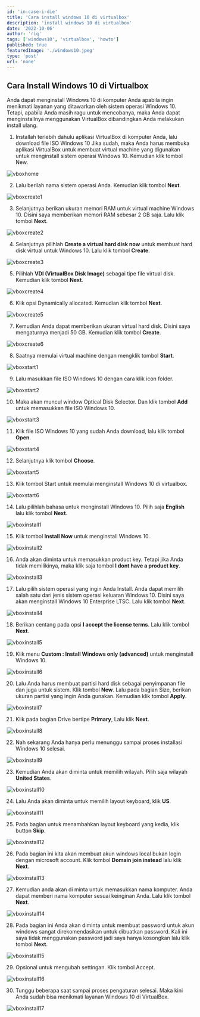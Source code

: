 ```yaml
---
id: 'in-case-i-die'
title: 'Cara install windows 10 di virtualbox'
description: 'install windows 10 di virtualbox'
date: '2022-10-06'
author: 'riq'
tags: ['windows10', 'virtualbox', 'howto']
published: true
featuredImage: './windows10.jpeg'
type: 'post'
url: 'none'
---
```


## Cara Install Windows 10 di Virtualbox

Anda dapat menginstall Windows 10 di komputer Anda apabila ingin menikmati layanan yang ditawarkan oleh sistem operasi Windows 10. Tetapi, apabila Anda masih ragu untuk mencobanya, maka Anda dapat menginstallnya menggunakan VirtualBox dibandingkan Anda melakukan install ulang.

1. Installah terlebih dahulu aplikasi VirtualBox di komputer Anda, lalu download file ISO Windows 10 Jika sudah, maka Anda harus membuka aplikasi VirtualBox untuk membuat virtual machine yang digunakan untuk menginstall sistem operasi Windows 10. Kemudian klik tombol New.

![vboxhome](https://i.ibb.co/Yh8xwT2/vbocwin-1.png)

2. Lalu berilah nama sistem operasi Anda. Kemudian klik tombol **Next**.

![vboxcreate1](https://i.ibb.co/12bfMKN/vboxwin-2.png)

3. Selanjutnya berikan ukuran memori RAM untuk virtual machine Windows 10. Disini saya memberikan memori RAM sebesar 2 GB saja. Lalu klik tombol **Next**.

![vboxcreate2](https://i.ibb.co/12bfMKN/vboxwin-2.png)

4. Selanjutnya pilihlah **Create a virtual hard disk now** untuk membuat hard disk virtual untuk Windows 10. Lalu klik tombol **Create**.

![vboxcreate3](https://i.ibb.co/0XpBDJq/vboxwin-3.png)

5. Pilihlah **VDI (VirtualBox Disk Image)** sebagai tipe file virtual disk. Kemudian klik tombol **Next**.

![vboxcreate4](https://i.ibb.co/FBVGTgZ/vboxwin-4.png)

6. Klik opsi Dynamically allocated. Kemudian klik tombol **Next**.

![vboxcreate5](https://i.ibb.co/YDH28H5/vboxwin-5.png)

7. Kemudian Anda dapat memberikan ukuran virtual hard disk. Disini saya mengaturnya menjadi 50 GB. Kemudian klik tombol **Create**.

![vboxcreate6](https://i.ibb.co/37nDVTS/vboxwin-7.png)

8. Saatnya memulai virtual machine dengan mengklik tombol **Start**.

![vboxstart1](https://i.ibb.co/qW5fC9S/vboxwin-start.png)

9. Lalu masukkan file ISO Windows 10 dengan cara klik icon folder.

![vboxstart2](https://i.ibb.co/pK5Xvtf/vboxwin-start2.png)

10. Maka akan muncul window Optical Disk Selector. Dan klik tombol **Add** untuk memasukkan file ISO Windows 10.

![vboxstart3](https://i.ibb.co/c1TkMdd/vboxwin-start3.png)

11. Klik file ISO WIndows 10 yang sudah Anda download, lalu klik tombol **Open**.

![vboxstart4](https://i.ibb.co/JHCFC0j/vboxwin-start4.png)

12. Selanjutnya klik tombol **Choose**.

![vboxstart5](https://i.ibb.co/FYd8G44/vboxwin-start5.png)

13. Klik tombol Start untuk memulai menginstall Windows 10 di virtualbox.

![vboxstart6](https://i.ibb.co/6DmR24H/vboxwin-start6.png)

14. Lalu pilihlah bahasa untuk menginstall Windows 10. Pilih saja **English** lalu klik tombol **Next**.

![vboxinstall1](https://i.ibb.co/j4XHRY4/vboxwin-install1.png)

15. Klik tombol **Install Now** untuk menginstall Windows 10.

![vboxinstall2](https://i.ibb.co/3zsCBPQ/vboxwin-install2.png)

16. Anda akan diminta untuk memasukkan product key. Tetapi jika Anda tidak memilikinya, maka klik saja tombol **I dont have a product key**.

![vboxinstall3](https://i.ibb.co/KVMcqrh/vboxwin-install3.png)

17. Lalu pilih sistem operasi yang ingin Anda Install. Anda dapat memilih salah satu dari jenis sistem operasi keluaran Windows 10. Disini saya akan menginstall Windows 10 Enterprise LTSC. Lalu klik tombol **Next**.

![vboxinstall4](https://i.ibb.co/m6jWNrb/vboxwin-install4.png)

18. Berikan centang pada opsi **I accept the license terms**. Lalu klik tombol **Next**.

![vboxinstall5](https://i.ibb.co/GTcsWgB/vboxwin-install5.png)

19. Klik menu **Custom : Install Windows only (advanced)** untuk menginstall Windows 10.

![vboxinstall6](https://i.ibb.co/Tq0gzQ3/vboxwin-install6.png)

20. Lalu Anda harus membuat partisi hard disk sebagai penyimpanan file dan juga untuk sistem. Klik tombol **New**. Lalu pada bagian Size, berikan ukuran partisi yang ingin Anda gunakan. Kemudian klik tombol **Apply**.

![vboxinstall7](https://i.ibb.co/4t2RXzL/vboxwin-install7.png)

21. Klik pada bagian Drive bertipe **Primary**, Lalu klik **Next**.

![vboxinstall8](https://i.ibb.co/2Y2Xdb6/vboxwin-install8.png)

22. Nah sekarang Anda hanya perlu menunggu sampai proses installasi Windows 10 selesai.

![vboxinstall9](https://i.ibb.co/r0NH34T/vboxwin-install9.png)

23. Kemudian Anda akan diminta untuk memilih wilayah. Pilih saja wilayah **United States**.

![vboxinstall10](https://i.ibb.co/wWvJpfv/vboxwin-install10.png)

24. Lalu Anda akan diminta untuk memilih layout keyboard, klik **US**.

![vboxinstall11](https://i.ibb.co/Q84Ywbw/vboxwin-install11.png)

25. Pada bagian untuk menambahkan layout keyboard yang kedia, klik button **Skip**.

![vboxinstall12](https://i.ibb.co/0hQqQZV/vboxwin-install12.png)

26. Pada bagian ini kita akan membuat akun windows local bukan login dengan microsoft account. Klik tombol **Domain join instead** lalu klik **Next**.

![vboxinstall13](https://i.ibb.co/w0MSyk5/vboxwin-install13.png)

27. Kemudian anda akan di minta untuk memasukkan nama komputer. Anda dapat memberi nama komputer sesuai keinginan Anda. Lalu klik tombol **Next**.

![vboxinstall14](https://i.ibb.co/bJZ1ZSJ/vboxwin-install14.png)

28. Pada bagian ini Anda akan diminta untuk membuat password untuk akun windows sangat direkomendasikan untuk dibuatkan password. Kali ini saya tidak menggunakan password jadi saya hanya kosongkan lalu klik tombol **Next**.

![vboxinstall15](https://i.ibb.co/KhsZ7L8/vboxwin-install15-gd-pw.png)

29. Opsional untuk mengubah settingan. Klik tombol Accept.

![vboxinstall16](https://i.ibb.co/dQSBBxg/vboxwin-install16.png)

30. Tunggu beberapa saat sampai proses pengaturan selesai. Maka kini Anda sudah bisa menikmati layanan Windows 10 di VirtualBox.

![vboxinstall17](https://i.ibb.co/51x1RY1/vboxwin-done.png)